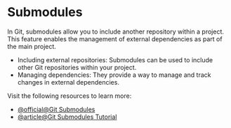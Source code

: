 # Submodules

In Git, submodules allow you to include another repository within a project. This feature enables the management of external dependencies as part of the main project.

- Including external repositories: Submodules can be used to include other Git repositories within your project.
- Managing dependencies: They provide a way to manage and track changes in external dependencies.

Visit the following resources to learn more:

- [@official@Git Submodules](https://git-scm.com/book/en/v2/Git-Tools-Submodules)
- [@article@Git Submodules Tutorial](https://www.atlassian.com/git/tutorials/git-submodule)